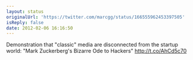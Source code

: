 ```yaml
---
layout: status
originalUrl: 'https://twitter.com/marcgg/status/166555962453397505'
isReply: false
date: 2012-02-06 16:16:50
---
```


Demonstration that "classic" media are disconnected from the startup world: "Mark Zuckerberg's Bizarre Ode to Hackers" http://t.co/AhCd5c70
